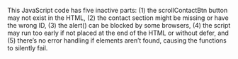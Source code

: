 This JavaScript code has five inactive parts: (1) the scrollContactBtn button may not exist in the HTML, (2) the contact section might be missing or have the wrong ID, (3) the alert() can be blocked by some browsers, (4) the script may run too early if not placed at the end of the HTML or without defer, and (5) there’s no error handling if elements aren’t found, causing the functions to silently fail.
